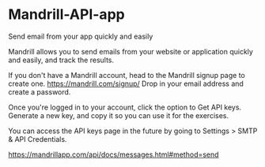 Mandrill-API-app
================

Send email from your app quickly and easily



Mandrill allows you to send emails from your website or application quickly and easily, and track the results.


If you don't have a Mandrill account, head to the Mandrill signup page to create one. https://mandrill.com/signup/
Drop in your email address and create a password.

Once you're logged in to your account, click the option to Get API keys. Generate a new key, and copy it so you can use it for the exercises.

You can access the API keys page in the future by going to Settings > SMTP & API Credentials.


https://mandrillapp.com/api/docs/messages.html#method=send



